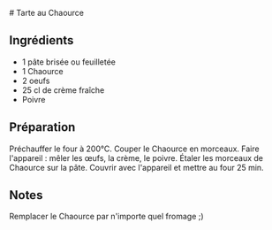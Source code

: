 # Tarte au Chaource


## Ingrédients

- 1 pâte brisée ou feuilletée
- 1 Chaource
- 2 oeufs
- 25 cl de crème fraîche
- Poivre


## Préparation

Préchauffer le four à 200°C.
Couper le Chaource en morceaux.
Faire l'appareil : mêler les œufs, la crème, le poivre.
Étaler les morceaux de Chaource sur la pâte. Couvrir avec l'appareil et mettre au four 25 min.


## Notes

Remplacer le Chaource par n'importe quel fromage ;)
